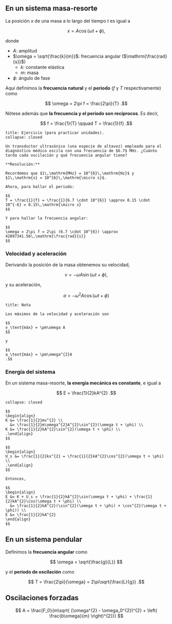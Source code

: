 ## En un sistema masa-resorte

La posición $x$ de una masa a lo largo del tiempo $t$ es igual a

$$
x = A\cos(\omega t + \phi)
,$$

donde

- $A$: amplitud
- $\omega = \sqrt{\frac{k}{m}}$: frecuencia angular ($\mathrm{\frac{rad}{s}}$)
	- $k$: constante elástica
	- $m$: masa
- $\phi$: ángulo de fase

Aquí definimos la **frecuencia natural** y el **periodo** ($f$ y $T$ respectivamente) como

$$
\omega = 2\pi f = \frac{2\pi}{T}
.$$

Nótese además que **la frecuencia y el periodo son recíprocos**. Es decir,

$$
f = \frac{1}{T} \qquad T = \frac{1}{f}
.$$

```ad-exercise
title: Ejercicio (para practicar unidades).
collapse: closed

Un transductor ultrasónico (una especie de altavoz) empleado para el diagnóstico médico oscila con una frecuencia de $6.7$ MHz. ¿Cuánto tarda cada oscilación y qué frecuencia angular tiene?

**Resolución:**

Recordemos que $1\,\mathrm{MHz} = 10^{6}\,\mathrm{Hz}$ y $1\,\mathrm{s} = 10^{6}\,\mathrm{\micro s}$.

Ahora, para hallar el periodo:

$$
T = \frac{1}{f} = \frac{1}{6.7 \cdot 10^{6}} \approx 0.15 \cdot 10^{-6} = 0.15\,\mathrm{\micro s}
$$

Y para hallar la frecuencia angular:

$$
\omega = 2\pi f = 2\pi (6.7 \cdot 10^{6}) \approx 42097341.56\,\mathrm{\frac{rad}{s}}
$$

```

### Velocidad y aceleración

Derivando la posición de la masa obtenemos su velocidad,

$$
v = -\omega A \sin(\omega  t + \phi)
,$$

y su aceleración,

$$
a = -\omega^{2}A\cos(\omega t + \phi)
$$

```ad-note
title: Nota

Los máximos de la velocidad y aceleración son

$$
v_\text{máx} = \pm\omega A
$$

y

$$
a_\text{máx} = \pm\omega^{2}A
.$$

```

### Energía del sistema

En un sistema masa-resorte, **la energía mecánica es constante**, e igual a

$$
E = \frac{1}{2}kA^{2}
.$$

```ad-proof
collapse: closed

$$
\begin{align}
K &= \frac{1}{2}mv^{2} \\
  &= \frac{1}{2}m\omega^{2}A^{2}\sin^{2}(\omega t + \phi) \\
K &= \frac{1}{2}kA^{2}\sin^{2}(\omega t + \phi) \\
.\end{align}
$$

$$
\begin{align}
U_s &= \frac{1}{2}kx^{2} = \frac{1}{2}kA^{2}\cos^{2}(\omega t + \phi) \\
.\end{align}
$$

Entonces,

$$
\begin{align}
E &= K + U_s = \frac{1}{2}kA^{2}\sin(\omega t + \phi) + \frac{1}{2}kA^{2}\cos(\omega t + \phi) \\
  &= \frac{1}{2}kA^{2}(\sin^{2}(\omega t + \phi) + \cos^{2}(\omega t + \phi)) \\
E &= \frac{1}{2}kA^{2}
\end{align}
$$

```

## En un sistema pendular

Definimos la **frecuencia angular** como

$$
\omega = \sqrt{\frac{g}{L}}
$$

y el **periodo de oscilación** como

$$
T = \frac{2\pi}{\omega} = 2\pi\sqrt{\frac{L}{g}}
.$$

## Oscilaciones forzadas

$$
A = \frac{F_0}{m\sqrt{ (\omega^{2} - \omega_0^{2})^{2} + \left( \frac{b\omega}{m} \right)^{2}}}
$$
